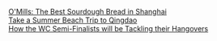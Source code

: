   
[O&#39;Mills: The Best Sourdough Bread in Shanghai](http://www.dianyue.me/archives/908/5aityw4b29gt2bp2/)  
[Take a Summer Beach Trip to Qingdao](http://www.dianyue.me/archives/909/3knnuv2p3yaxi0n5/)  
[How the WC Semi-Finalists will be Tackling their Hangovers](http://www.dianyue.me/archives/870/vu106aemra6xarnk/)